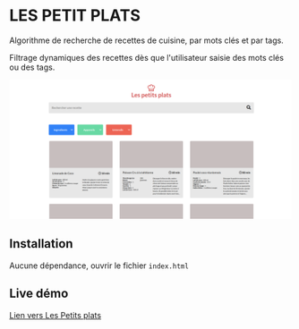 LES PETIT PLATS
================


Algorithme de recherche de recettes de cuisine, par mots clés et par tags.

Filtrage dynamiques des recettes dès que l'utilisateur saisie des mots clés ou des tags.

![](presentation.png)

Installation
------------

Aucune dépendance, ouvrir le fichier `index.html`

Live démo
--------
[Lien vers Les Petits plats](https://geo-tp.github.io/Les-Petits-Plats/)